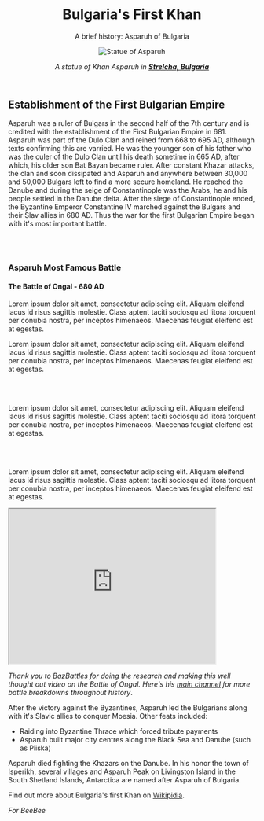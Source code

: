  <main id="main">
  
  <header>
   <h1>Bulgaria's First Khan</h1>
   <p>A brief history: Asparuh of Bulgaria</p>
  
  <figure id="image-div">  
   <img id="image" src="https://upload.wikimedia.org/wikipedia/commons/a/a2/KanasJubigiAsparukh2.JPG" alt="Statue of Asparuh">
   <p><em> A statue of Khan Asparuh in <a href="https://en.wikipedia.org/wiki/Strelcha" target="_blank"><strong>Strelcha, Bulgaria</strong></em></a></p>
  </figure>  
 </header>
 
  <article>
   <h2>Establishment of the First Bulgarian Empire</h2>
   <p id="tribute-info" class="justify">Asparuh was а ruler of Bulgars in the second half of the 7th century and is credited with the establishment of the First Bulgarian Empire in 681. Asparuh was part of the Dulo Clan and reined from 668 to 695 AD, although texts confirming this are varried. He was the younger son of his father who was the culer of the Dulo Clan until his death sometime in 665 AD, after which, his older son Bat Bayan became ruler. After constant Khazar attacks, the clan and soon dissipated and Asparuh and anywhere between 30,000 and 50,000 Bulgars left to find a more secure homeland. He reached the Danube and during the seige of Constantinople was the Arabs, he and his people settled in the Danube delta. After the siege of Constantinople ended, the Byzantine Emperor Constantine IV marched against the Bulgars and their Slav allies in 680 AD. Thus the war for the first Bulgarian Empire began with it's most important battle.</p>
  </article>
    <br></br>

  <article>
   <h3>Asparuh Most Famous Battle</h3>
   <h4>The Battle of Ongal - 680 AD</h4>
   <p>Lorem ipsum dolor sit amet, consectetur adipiscing elit. Aliquam eleifend lacus id risus sagittis molestie. Class aptent taciti sociosqu ad litora torquent per conubia nostra, per inceptos himenaeos. Maecenas feugiat eleifend est at egestas.</p>

   <p>Lorem ipsum dolor sit amet, consectetur adipiscing elit. Aliquam eleifend lacus id risus sagittis molestie. Class aptent taciti sociosqu ad litora torquent per conubia nostra, per inceptos himenaeos. Maecenas feugiat eleifend est at egestas.</p>
   <br></br>
   <p>Lorem ipsum dolor sit amet, consectetur adipiscing elit. Aliquam eleifend lacus id risus sagittis molestie. Class aptent taciti sociosqu ad litora torquent per conubia nostra, per inceptos himenaeos. Maecenas feugiat eleifend est at egestas.</p>
   <br></br>
   <p>Lorem ipsum dolor sit amet, consectetur adipiscing elit. Aliquam eleifend lacus id risus sagittis molestie. Class aptent taciti sociosqu ad litora torquent per conubia nostra, per inceptos himenaeos. Maecenas feugiat eleifend est at egestas.</p>

   <iframe width="420" height="315"
src="https://www.youtube.com/watch?v=gambV0_mvD4" alt="the Battle of Ongal">
</iframe>

   <p class="source"><em>Thank you to <em>BazBattles</em> for doing the research and making <a href="https://www.youtube.com/watch?v=gambV0_mvD4" target="_blank">this</a> well thought out video on the Battle of Ongal. Here's his <a href="https://www.youtube.com/channel/UCx-dJoP9hFCBloY9qodykvw" target="_blank">main channel</a> for more battle breakdowns throughout history</em>.</p>
  </article>

  <list>
   <p>After the victory against the Byzantines, Asparuh led the Bulgarians along with it's Slavic allies to conquer Moesia. Other feats included:</p>
    <ul>
     <li>Raiding into Byzantine Thrace which forced tribute payments</li>
     <li>Asparuh built major city centres along the Black Sea and Danube (such as Pliska)</li>
    </ul> 
  </list>
  
  <article>
   <p class="justify indent">Asparuh died fighting the Khazars on the Danube. In his honor the town of Isperikh, several villages and Asparuh Peak on Livingston Island in the South Shetland Islands, Antarctica are named after Asparuh of Bulgaria.</p>
  </article>

  <footer class="source">
   <p>Find out more about Bulgaria's first Khan on <a href="https://en.wikipedia.org/wiki/Asparuh_of_Bulgaria" target="_blank">Wikipidia</a>.
   <p><em>For BeeBee</em></p>         
  </footer>

 </main>
 
